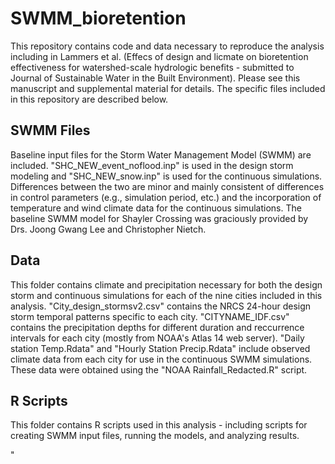 # SWMM_bioretention

This repository contains code and data necessary to reproduce the analysis including in Lammers et al. (Effecs of design and licmate on bioretention effectiveness for watershed-scale hydrologic benefits - submitted to Journal of Sustainable Water in the Built Environment). Please see this manuscript and supplemental material for details. The specific files included in this repository are described below.

## SWMM Files
Baseline input files for the Storm Water Management Model (SWMM) are included. "SHC_NEW_event_noflood.inp" is used in the design storm modeling and "SHC_NEW_snow.inp" is used for the continuous simulations. Differences between the two are minor and mainly consistent of differences in control parameters (e.g., simulation period, etc.) and the incorporation of temperature and wind climate data for the continuous simulations. The baseline SWMM model for Shayler Crossing was graciously provided by Drs. Joong Gwang Lee and Christopher Nietch.

## Data
This folder contains climate and precipitation necessary for both the design storm and continuous simulations for each of the nine cities included in this analysis. "City_design_stormsv2.csv" contains the NRCS 24-hour design storm temporal patterns specific to each city. "CITYNAME_IDF.csv" contains the precipitation depths for different duration and reccurrence intervals for each city (mostly from NOAA's Atlas 14 web server). "Daily station Temp.Rdata" and "Hourly Station Precip.Rdata" include observed climate data from each city for use in the continuous SWMM simulations. These data were obtained using the "NOAA Rainfall_Redacted.R" script.

## R Scripts
This folder contains R scripts used in this analysis - including scripts for creating SWMM input files, running the models, and analyzing results.

"


